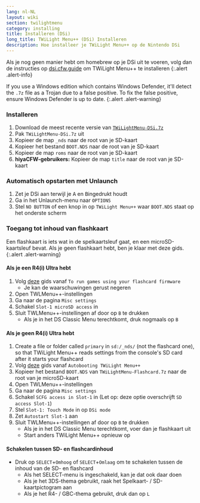 ```yaml
---
lang: nl-NL
layout: wiki
section: twilightmenu
category: installing
title: Installeren (DSi)
long_title: TWiLight Menu++ (DSi) Installeren
description: Hoe installeer je TWiLight Menu++ op de Nintendo DSi
---
```


Als je nog geen manier hebt om homebrew op je DSi uit te voeren, volg dan de instructies op [dsi.cfw.guide](https://dsi.cfw.guide) om TWiLight Menu++ te installeren
{:.alert .alert-info}

If you use a Windows edition which contains Windows Defender, it'll detect the `.7z` file as a Trojan due to a false positive. To fix the false positive, ensure Windows Defender is up to date.
{:.alert .alert-warning}

### Installeren
1. Download de meest recente versie van [`TWiLightMenu-DSi.7z`](https://github.com/DS-Homebrew/TWiLightMenu/releases/latest/download/TWiLightMenu-DSi.7z)
1. Pak `TWiLightMenu-DSi.7z` uit
1. Kopieer de map `_nds` naar de root van je SD-kaart
1. Kopieer het bestand `BOOT.NDS` naar de root van je SD-kaart
1. Kopieer de map `roms` naar de root van je SD-kaart
1. **hiyaCFW-gebruikers:** Kopieer de map `title` naar de root van je SD-kaart

### Automatisch opstarten met Unlaunch
1. Zet je DSi aan terwijl je <kbd class="face">A</kbd> en <kbd class="face">B</kbd>ingedrukt houdt
1. Ga in het Unlaunch-menu naar `OPTIONS`
1. Stel `NO BUTTON` of een knop in op `TWiLight Menu++` waar `BOOT.NDS` staat op het onderste scherm

### Toegang tot inhoud van flashkaart

Een flashkaart is iets wat in de spelkaartsleuf gaat, en een microSD-kaartsleuf bevat. Als je geen flashkaart hebt, ben je klaar met deze gids.
{:.alert .alert-warning}

#### Als je een R4(i) Ultra hebt

1. Volg [deze](installing-flashcard) gids vanaf `To run games using your flashcard firmware`
     - Je kan de waarschuwingen gerust negeren
1. Open TWLMenu++-instellingen
1. Ga naar de pagina `Misc settings`
1. Schakel `Slot-1 microSD access` in
1. Sluit TWLMenu++-instellingen af door op `B` te drukken
     - Als je in het DS Classic Menu terechtkomt, druk nogmaals op `B`

#### Als je geen R4(i) Ultra hebt

1. Create a file or folder called `primary` in `sd:/_nds/` (not the flashcard one), so that TWiLight Menu++ reads settings from the console's SD card after it starts your flashcard
1. Volg [deze](installing-flashcard) gids vanaf `Autobooting TWiLight Menu++`
1. Kopieer het bestand `BOOT.NDS` van `TWiLightMenu-Flashcard.7z` naar de root van je microSD-kaart
1. Open TWLMenu++-instellingen
1. Ga naar de pagina `Misc settings`
1. Schakel `SCFG access in Slot-1` in (Let op: deze optie overschrijft `SD access Slot-1`)
1. Stel `Slot-1: Touch Mode` in op `DSi mode`
1. Zet `Autostart Slot-1` aan
1. Sluit TWLMenu++-instellingen af door op `B` te drukken
     - Als je in het DS Classic Menu terechtkomt, voer dan je flashkaart uit
     - Start anders TWiLight Menu++ opnieuw op

#### Schakelen tussen SD- en flashcardinhoud
- Druk op `SELECT`+`Omhoog` of `SELECT`+`Omlaag` om te schakelen tussen de inhoud van de SD- en flashcard
     - Als het SELECT-menu is ingeschakeld, kan je dat ook daar doen
     - Als je het 3DS-thema gebruikt, raak het Spelkaart- / SD-kaartpictogram aan
     - Als je het R4- / GBC-thema gebruikt, druk dan op `L`
